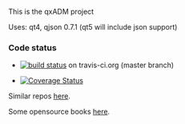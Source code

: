 This is the qxADM project

Uses: qt4, qjson 0.7.1 (qt5 will include json support)


### Code status

* [![build status](https://secure.travis-ci.org/gitlabhq/gitlabhq.png)](https://travis-ci.org/kcris/qxAdm) on travis-ci.org (master branch)

* [![Coverage Status](https://coveralls.io/repos/kcris/qxAdm/badge.png?branch=master)](https://coveralls.io/r/kcris/qxAdm)



Similar repos [here](http://gitrec.mortardata.com/user/kcris).

Some opensource books [here](http://hackershelf.com/shelf/kcris/).
